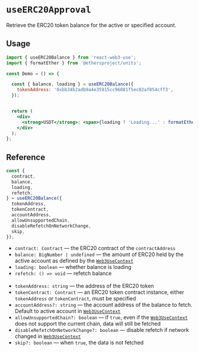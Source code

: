 # `useERC20Approval`

Retrieve the ERC20 token balance for the active or specified account.

## Usage

```jsx
import { useERC20Balance } from 'react-web3-use';
import { formatEther } from '@ethersproject/units';

const Demo = () => {

  const { balance, loading } = useERC20Balance({
    tokenAddress: '0xbb34b2adb9a4e35915cc96081f5ec02af054cff3',
  });


  return (
    <div>
      <strong>USDT</strong>: <span>{loading ? 'Loading...' : formatEther(balance)}</span> <br />
    </div>
  );
};
```

## Reference

```jsx
const {
  contract,
  balance,
  loading,
  refetch,
} = useERC20Balance({
  tokenAddress,
  tokenContract,
  accountAddress,
  allowUnsupportedChain,
  disableRefetchOnNetworkChange,
  skip,
});
```
- `contract: Contract` &mdash; the ERC20 contract of the `contractAddress`
- `balance: BigNumber | undefined` &mdash; the amount of ERC20 held by the active account as defined by the [`Web3UseContext`](./useWeb3UseContext.md)
- `loading: boolean` &mdash; whether balance is loading
- `refetch: () => void` &mdash; refetch balance<br><br>
- `tokenAddress: string` &mdash; the address of the ERC20 token
- `tokenContract: Contract` &mdash; an ERC20 token contract instance, either `tokenAddress` or `tokenContract`, must be specified
- `accountAddress?: string` &mdash; the account address of the balance to fetch. Default to active account in [`Web3UseContext`](./useWeb3UseContext.md)
- `allowUnsupportedChain?: boolean` &mdash; if `true`, even if the [`Web3UseContext`](./useWeb3UseContext.md) does not support the current chain, data will still be fetched
- `disableRefetchOnNetworkChange?: boolean` &mdash; disable refetch if network changed in [`Web3UseContext`](./useWeb3UseContext.md)
- `skip?: boolean` &mdash; when `true`, the data is not fetched
